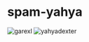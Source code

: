 # spam-yahya
![garexl](https://user-images.githubusercontent.com/115401667/195348821-77b6e0d7-ebc1-4a18-8a28-4755e1fca352.jpeg)
![yahyadexter](https://user-images.githubusercontent.com/115401667/195403595-26cf303e-7fb1-49c4-989e-5ab8042f711a.jpeg)

